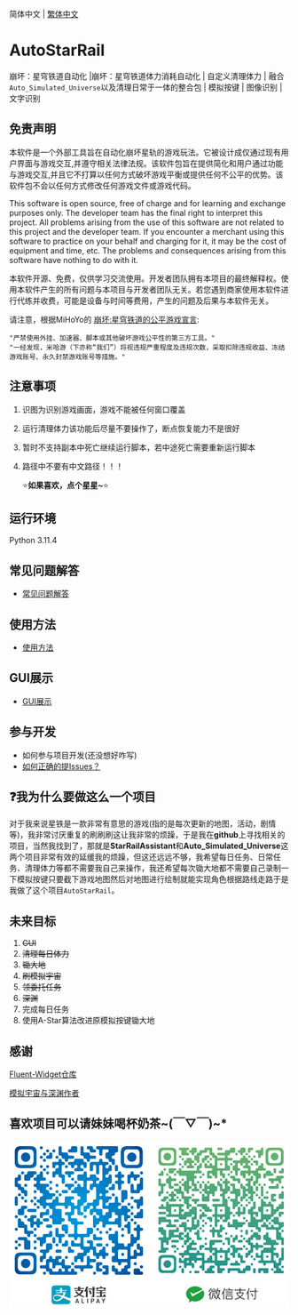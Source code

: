 简体中文 | [繁体中文](./README_TC.md)

# AutoStarRail

崩坏：星穹铁道自动化 |崩坏：星穹铁道体力消耗自动化 | 自定义清理体力 | 融合`Auto_Simulated_Universe`以及清理日常于一体的整合包 | 模拟按键 | 图像识别 | 文字识别



## 免责声明

本软件是一个外部工具旨在自动化崩坏星轨的游戏玩法。它被设计成仅通过现有用户界面与游戏交互,并遵守相关法律法规。该软件包旨在提供简化和用户通过功能与游戏交互,并且它不打算以任何方式破坏游戏平衡或提供任何不公平的优势。该软件包不会以任何方式修改任何游戏文件或游戏代码。

This software is open source, free of charge and for learning and exchange purposes only. The developer team has the final right to interpret this project. All problems arising from the use of this software are not related to this project and the developer team. If you encounter a merchant using this software to practice on your behalf and charging for it, it may be the cost of equipment and time, etc. The problems and consequences arising from this software have nothing to do with it.

本软件开源、免费，仅供学习交流使用。开发者团队拥有本项目的最终解释权。使用本软件产生的所有问题与本项目与开发者团队无关。若您遇到商家使用本软件进行代练并收费，可能是设备与时间等费用，产生的问题及后果与本软件无关。

请注意，根据MiHoYo的 [崩坏:星穹铁道的公平游戏宣言](https://sr.mihoyo.com/news/111246?nav=news&type=notice):

```
"严禁使用外挂、加速器、脚本或其他破坏游戏公平性的第三方工具。"
"一经发现，米哈游（下亦称“我们”）将视违规严重程度及违规次数，采取扣除违规收益、冻结游戏账号、永久封禁游戏账号等措施。"
```



## 注意事项

1. 识图为识别游戏画面，游戏不能被任何窗口覆盖

5. 运行清理体力该功能后尽量不要操作了，断点恢复能力不是很好

6. 暂时不支持副本中死亡继续运行脚本，若中途死亡需要重新运行脚本

7. 路径中不要有中文路径！！！

   ⭐**如果喜欢，点个星星~**⭐

## 运行环境

Python 3.11.4

## 常见问题解答

- [常见问题解答](./doc/readme/CN/常见问题.md)

## 使用方法

- [使用方法](./doc/readme/CN/使用方法.md)

## GUI展示

- [GUI展示](./doc/readme/CN/gui展示.md)

## 参与开发

- 如何参与项目开发(还没想好咋写)
- [如何正确的提Issues？](https://www.bilibili.com/video/BV18T411z7R4/?spm_id_from=333.999.0.0&vd_source=ec620e4f4feee0d5f5bfc246495f7f84)

## ❓我为什么要做这么一个项目

  对于我来说星铁是一款非常有意思的游戏(指的是每次更新的地图，活动，剧情等)，我非常讨厌重复的刷刷刷这让我非常的烦躁，于是我在**github**上寻找相关的项目，当然我找到了，那就是**StarRailAssistant**和**Auto_Simulated_Universe**这两个项目非常有效的延缓我的烦躁，但这还远远不够，我希望每日任务、日常任务、清理体力等都不需要我自己来操作，我还希望每次锄大地都不需要自己录制一下模拟按键只要截下游戏地图然后对地图进行绘制就能实现角色根据路线走路于是我做了这个项目`AutoStarRail`。



## 未来目标

1. ~~GUI~~
2. ~~清理每日体力~~
3. ~~锄大地~~
4. ~~刷模拟宇宙~~
5. ~~领委托任务~~
6. ~~深渊~~
7. 完成每日任务
8. 使用A-Star算法改进原模拟按键锄大地



## 感谢

[Fluent-Widget仓库](https://github.com/zhiyiYo/PyQt-Fluent-Widgets)

[模拟宇宙与深渊作者](https://github.com/CHNZYX)





## 喜欢项目可以请妹妹喝杯奶茶~(￣▽￣)~*

![money](./doc/money.jpg)
